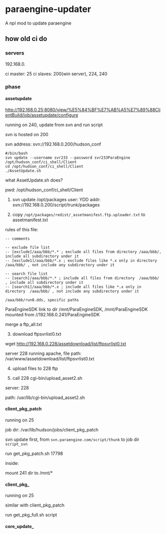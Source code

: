 # paraengine-updater

A npl mod to update paraengine

## how old ci do

### servers

192.168.0.

ci master: 25
ci slaves: 200(win server), 224, 240 

### phase

#### assetupdate

http://192.168.0.25:8080/view/%E5%84%BF%E7%AB%A5%E7%89%88ClientBuild/job/assetupdate/configure

running on 240, update from svn and run script

svn is hosted on 200

svn address:  svn://192.168.0.200/hudson_conf

```
#/bin/bash
svn update --username svr233 --password svr233ParaEngine /opt/hudson_conf/ci_shell/Client
cd /opt/hudson_conf/ci_shell/Client
./AssetUpdate.sh
```

what AssetUpdate.sh does?

pwd: /opt/hudson_conf/ci_shell/Client

1. svn update /opt/packages
user: YDD
addr: svn://192.168.0.200/script/trunk/packages

2. copy `/opt/packages/redist/_assetmanifest.ftp.uploader.txt` to assetmanifest.txt

rules of this file:

    -- comments

    -- exclude file list                                                                                                         
    -- [exclude]/aaa/bbb/*.* ; exclude all files from directory /aaa/bbb/, include all subdirectory under it          
    -- [exclude1]/aaa/bbb/*.x ; exclude files like *.x only in directory  /aaa/bbb/ , not include any subdirectory under it      
                                                                                                                                 
    -- search file list                                                                                                          
    -- [search]/aaa/bbb/*.* ; include all files from directory  /aaa/bbb/ , include all subdirectory under it           
    -- [search1]/aaa/bbb/*.x ; include all files like *.x only in directory  /aaa/bbb/ , not include any subdirectory under it   

    /aaa/bbb/run8.dds, specific paths
                                                                                                                             
ParaEngineSDK link to dir /mnt/ParaEngineSDK, /mnt/ParaEngineSDK mounted from //192.168.0.241/ParaEngineSDK

merge a ftp_all.txt

3. download ftpsvrlist0.txt

wget http://192.168.0.228/assetdownload/list/ftpsvrlist0.txt

server 228 running apache, file path: /var/www/assetdownload/list/ftpsvrlist0.txt

4. upload files to 228 ftp


5. call 228 cgi-bin/upload_asset2.sh

server: 228

path: /usr/lib/cgi-bin/upload_asset2.sh


#### client_pkg_patch

running on 25

job dir: /var/lib/hudson/jobs/client_pkg_patch

svn update first, from `svn.paraengine.com/script/thunk` to job dir `script_svn`

run get_pkg_patch.sh 17798

inside:

mount 241 dir to /mnt/*

#### client_pkg_

running on 25

similar with client_pkg_patch

run get_pkg_full.sh script

#### core_update_







































